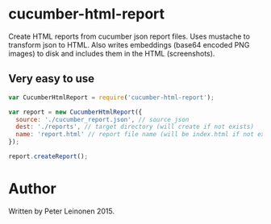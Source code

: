 # cucumber-html-report

Create HTML reports from cucumber json report files. Uses mustache to transform json to HTML.
Also writes embeddings (base64 encoded PNG images) to disk and includes them in the HTML (screenshots).

## Very easy to use

```javascript
var CucumberHtmlReport = require('cucumber-html-report');

var report = new CucumberHtmlReport({
  source: './cucumber_report.json', // source json
  dest: './reports', // target directory (will create if not exists)
  name: 'report.html' // report file name (will be index.html if not exists)
});

report.createReport();
```

# Author
Written by Peter Leinonen 2015.
